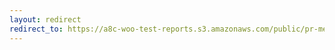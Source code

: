 ```yaml
---
layout: redirect
redirect_to: https://a8c-woo-test-reports.s3.amazonaws.com/public/pr-merge/40261/api/index.html
---
```

